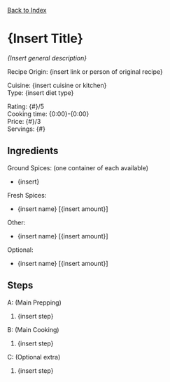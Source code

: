 [Back to Index](/index.md)

# {Insert Title}
*{Insert general description}*

Recipe Origin: {insert link or person of original recipe}

Cuisine: {insert cuisine or kitchen}  
Type: {insert diet type}  

Rating: {#}/5  
Cooking time: {0:00}-{0:00}  
Price: {#}/3  
Servings: {#}  


## Ingredients
Ground Spices: (one container of each available)
- {insert}


Fresh Spices:
- {insert name} [{insert amount}]

Other:
- {insert name} [{insert amount}]

Optional:
- {insert name} [{insert amount}]

## Steps

A: (Main Prepping)
1. {insert step}


B: (Main Cooking)
1. {insert step}

C: (Optional extra)
1. {insert step}